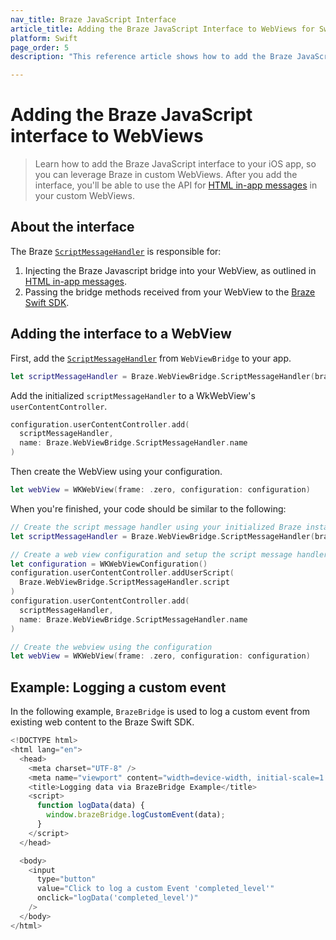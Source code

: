 ```yaml
---
nav_title: Braze JavaScript Interface
article_title: Adding the Braze JavaScript Interface to WebViews for Swift
platform: Swift
page_order: 5
description: "This reference article shows how to add the Braze JavaScript Interface to WebViews."

---
```


# Adding the Braze JavaScript interface to WebViews

> Learn how to add the Braze JavaScript interface to your iOS app, so you can leverage Braze in custom WebViews. After you add the interface, you'll be able to use the API for [HTML in-app messages]({{site.baseurl}}/user_guide/message_building_by_channel/in-app_messages/customize/#custom-html-messages) in your custom WebViews.

## About the interface

The Braze [`ScriptMessageHandler`](https://braze-inc.github.io/braze-swift-sdk/documentation/brazekit/braze/webviewbridge/scriptmessagehandler) is responsible for:

1. Injecting the Braze Javascript bridge into your WebView, as outlined in [HTML in-app messages]({{site.baseurl}}/user_guide/message_building_by_channel/in-app_messages/customize/#custom-html-messages).
2. Passing the bridge methods received from your WebView to the [Braze Swift SDK](https://github.com/braze-inc/braze-swift-sdk).

## Adding the interface to a WebView

First, add the [`ScriptMessageHandler`](https://braze-inc.github.io/braze-swift-sdk/documentation/brazekit/braze/webviewbridge/scriptmessagehandler) from `WebViewBridge` to your app.

```swift
let scriptMessageHandler = Braze.WebViewBridge.ScriptMessageHandler(braze: braze)
```

Add the initialized `scriptMessageHandler` to a WkWebView's `userContentController`.

```swift
configuration.userContentController.add(
  scriptMessageHandler,
  name: Braze.WebViewBridge.ScriptMessageHandler.name
)
```

Then create the WebView using your configuration.

```swift
let webView = WKWebView(frame: .zero, configuration: configuration)
```

When you're finished, your code should be similar to the following:

```swift
// Create the script message handler using your initialized Braze instance.
let scriptMessageHandler = Braze.WebViewBridge.ScriptMessageHandler(braze: braze)

// Create a web view configuration and setup the script message handler.
let configuration = WKWebViewConfiguration()
configuration.userContentController.addUserScript(
  Braze.WebViewBridge.ScriptMessageHandler.script
)
configuration.userContentController.add(
  scriptMessageHandler,
  name: Braze.WebViewBridge.ScriptMessageHandler.name
)

// Create the webview using the configuration
let webView = WKWebView(frame: .zero, configuration: configuration)
```

## Example: Logging a custom event

In the following example, `BrazeBridge` is used to log a custom event from existing web content to the Braze Swift SDK.

```javascript
<!DOCTYPE html>
<html lang="en">
  <head>
    <meta charset="UTF-8" />
    <meta name="viewport" content="width=device-width, initial-scale=1.0" />
    <title>Logging data via BrazeBridge Example</title>
    <script>
      function logData(data) {
        window.brazeBridge.logCustomEvent(data);
      }
    </script>
  </head>

  <body>
    <input
      type="button"
      value="Click to log a custom Event 'completed_level'"
      onclick="logData('completed_level')"
    />
  </body>
</html>
```
